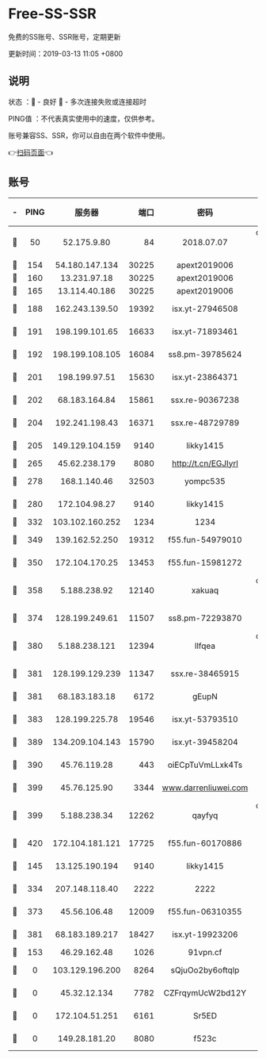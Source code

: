 # Free-SS-SSR

免费的SS账号、SSR账号，定期更新

更新时间：2019-03-13 11:05 +0800

## 说明

状态     ：🙂 - 良好 🙁 - 多次连接失败或连接超时

PING值   ：不代表真实使用中的速度，仅供参考。

账号兼容SS、SSR，你可以自由在两个软件中使用。

👉[扫码页面](https://liesauer.github.io/Free-SS-SSR/)👈

## 账号

|-|PING|服务器|端口|密码|加密方式|区域|
|:----:|:----:|:-----:|-----:|:----:|:----:|:----:|
|🙂|50|52.175.9.80|84|2018.07.07|chacha20-ietf-poly1305|HK|
|🙂|154|54.180.147.134|30225|apext2019006|chacha20|KR|
|🙂|160|13.231.97.18|30225|apext2019006|chacha20|JP|
|🙂|165|13.114.40.186|30225|apext2019006|chacha20|JP|
|🙂|188|162.243.139.50|19392|isx.yt-27946508|aes-256-cfb|US|
|🙂|191|198.199.101.65|16633|isx.yt-71893461|aes-256-cfb|US|
|🙂|192|198.199.108.105|16084|ss8.pm-39785624|aes-256-cfb|US|
|🙂|201|198.199.97.51|15630|isx.yt-23864371|aes-256-cfb|US|
|🙂|202|68.183.164.84|15861|ssx.re-90367238|aes-256-cfb|US|
|🙂|204|192.241.198.43|16371|ssx.re-48729789|aes-256-cfb|US|
|🙂|205|149.129.104.159|9140|likky1415|aes-256-cfb|HK|
|🙂|265|45.62.238.179|8080|http://t.cn/EGJIyrl|rc4-md5|CA|
|🙂|278|168.1.140.46|32503|yompc535|aes-256-cfb|AU|
|🙂|280|172.104.98.27|9140|likky1415|aes-256-cfb|JP|
|🙂|332|103.102.160.252|1234|1234|rc4-md5|JP|
|🙂|349|139.162.52.250|19312|f55.fun-54979010|aes-256-cfb|SG|
|🙂|350|172.104.170.25|13453|f55.fun-15981272|aes-256-cfb|SG|
|🙂|358|5.188.238.92|12140|xakuaq|chacha20-ietf-poly1305|BR|
|🙂|374|128.199.249.61|11507|ss8.pm-72293870|aes-256-cfb|SG|
|🙂|380|5.188.238.121|12394|llfqea|chacha20-ietf-poly1305|BR|
|🙂|381|128.199.129.239|11347|ssx.re-38465915|aes-256-cfb|SG|
|🙂|381|68.183.183.18|6172|gEupN|aes-256-cfb|SG|
|🙂|383|128.199.225.78|19546|isx.yt-53793510|aes-256-cfb|SG|
|🙂|389|134.209.104.143|15790|isx.yt-39458204|aes-256-cfb|SG|
|🙂|390|45.76.119.28|443|oiECpTuVmLLxk4Ts|aes-256-cfb|AU|
|🙂|399|45.76.125.90|3344|www.darrenliuwei.com|aes-256-cfb|AU|
|🙂|399|5.188.238.34|12262|qayfyq|chacha20-ietf-poly1305|BR|
|🙂|420|172.104.181.121|17725|f55.fun-60170886|aes-256-cfb|SG|
|🙂|145|13.125.190.194|9140|likky1415|aes-256-cfb|KR|
|🙂|334|207.148.118.40|2222|2222|aes-256-cfb|SG|
|🙂|373|45.56.106.48|12009|f55.fun-06310355|aes-256-cfb|US|
|🙂|381|68.183.189.217|18427|isx.yt-19923206|aes-256-cfb|SG|
|🙁|153|46.29.162.48|1026|91vpn.cf|rc4-md5|RU|
|🙁|0|103.129.196.200|8264|sQjuOo2by6oftqlp|aes-256-cfb|US|
|🙁|0|45.32.12.134|7782|CZFrqymUcW2bd12Y|aes-256-cfb|JP|
|🙁|0|172.104.51.251|6161|Sr5ED|aes-256-cfb|SG|
|🙁|0|149.28.181.20|8080|f523c|aes-256-cfb|AU|
